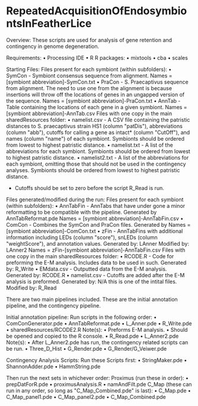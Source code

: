 # RepeatedAcquisitionOfEndosymbiontsInFeatherLice

Overview:
These scripts are used for analysis of gene retention and contingency in genome degeneration.

Requirements:
• Processing IDE
• R
R packages:
• mixtools
• cba
• scales

Starting Files:
Files present for each symbiont (within subfolders):
    • SymCon - Symbiont consensus sequence from alignment.
        Names = [symbiont abbreviation]-SymCon.txt
    • PraCon - S. Praecaptivus sequence from alignment. The need to use one from the alignment is because insertions  will throw off the locations of genes in an ungapped version of the sequence.
        Names = [symbiont abbreviation]-PraCon.txt
    • AnnTab - Table containing the locations of each gene in a given symbiont.
        Names = [symbiont abbreviation]-AnnTab.csv
Files with one copy in the main sharedResources folder:
    • namelist.csv  - A CSV file containing the patristic distances to S. praecaptivus strain HS1 (column "patDis"), abbreviations (column "abb"), cutoffs for calling a gene as intact* (column "CutOff"), and names (column "name") of each symbiont. Symbionts should be ordered from lowest to highest patristic distance.
    • namelist.txt  - A list of the abbreviations for each symbiont. Symbionts should be ordered from lowest to highest patristic distance.
    • namelist2.txt - A list of the abbreviations for each symbiont, omitting those that should not be used in the contingency analyses. Symbionts should be ordered from lowest to highest patristic distance. 
* Cutoffs should be set to zero before the script R_Read is run.

Files generated/modified during the run:
Files present for each symbiont (within subfolders):
    • AnnTabFin - AnnTabs that have under gone a minor reformatting to be compatible with the pipeline.
        Generated by AnnTabReformat.pde
        Names = [symbiont abbreviation]-AnnTabFin.csv
    • ComCon - Combines the SymCon and PraCon files.
        Generated by 
        Names = [symbiont abbreviation]-ComCon.txt
    • zFin - AnnTabFins with additional information including LEDs (column "score"), snLEDs (column "weightScore"), and annotation values.
        Generated by: LAnner
        Modified by:  LAnner2
        Names = zFin-[symbiont abbreviation]-AnnTabFin.csv
  Files with one copy in the main sharedResources folder:
    • RCODE.R - Code for preforming the E-M analysis. Includes data to be used in such. 
        Generated by: R_Write
    • EMdata.csv - Outputted data from the E-M analysis.
        Generated by: RCODE.R
    • namelist.csv - Cutoffs are added after the E-M analysis is preformed.
        Generated by: N/A this is one of the intital files.
        Modified by: R_Read

There are two main pipelines included. These are the initial annotation pipeline, and the contingency pipeline.

Initial annotation pipeline:
Run scripts in the following order:
• ComConGenerator.pde
• AnnTabReformat.pde
• L_Anner.pde
• R_Write.pde
• sharedResources/RCODE2.R
    Note(s):
    • Preforms E-M analysis.
    • Should be opened and copied to the R console.
• R_Read.pde
• L_Anner2.pde
    Note(s):
    • After L_Anner2.pde has run, the contingency related scripts can be run.
• Three_D_Hist
• G_Render.pde
• G_Render/G_Veiwer.pde

Contingency Analysis Scripts:
Run these Scripts first:
• StringMaker.pde
• ShannonAdder.pde
• HammString.pde

Then run the next sets in whichever order:
Proximus (run these in order):
• prepDatForR.pde
• proximusAnalysis.R
• namAndFilt.pde
C_Map (these can run in any order, so long as "C_Map_Combined.pde" is last):
• C_Map.pde
• C_Map_panel1.pde
• C_Map_panel2.pde
• C_Map_Combined.pde

